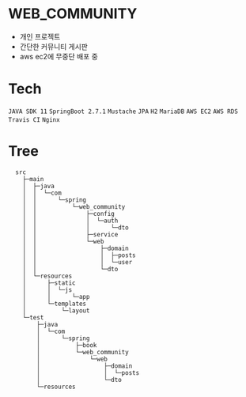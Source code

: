 # WEB_COMMUNITY

- 개인 프로젝트
- 간단한 커뮤니티 게시판
- aws ec2에 무중단 배포 중

# Tech

`JAVA SDK 11` `SpringBoot 2.7.1` `Mustache` `JPA` `H2` `MariaDB` `AWS EC2` `AWS RDS` `Travis CI` `Nginx`

# Tree
```
  src
    ├─main
    │  ├─java
    │  │  └─com
    │  │      └─spring
    │  │          └─web_community
    │  │              ├─config
    │  │              │  └─auth
    │  │              │      └─dto
    │  │              ├─service
    │  │              └─web
    │  │                  ├─domain
    │  │                  │  ├─posts
    │  │                  │  └─user
    │  │                  └─dto
    │  └─resources
    │      ├─static
    │      │  └─js
    │      │      └─app
    │      └─templates
    │          └─layout
    └─test
        ├─java
        │  └─com
        │      └─spring
        │          ├─book
        │          └─web_community
        │              └─web
        │                  ├─domain
        │                  │  └─posts
        │                  └─dto
        └─resources
```

